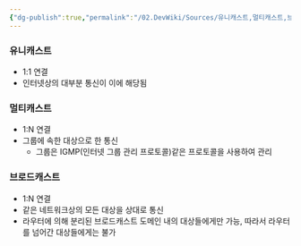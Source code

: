 ```yaml
---
{"dg-publish":true,"permalink":"/02.DevWiki/Sources/유니캐스트,멀티캐스트,브로드캐스트/","noteIcon":""}
---
```


### 유니캐스트
- 1:1 연결
- 인터넷상의 대부분 통신이 이에 해당됨
### 멀티캐스트
- 1:N 연결
- 그룹에 속한 대상으로 한 통신
    - 그룹은 IGMP(인터넷 그룹 관리 프로토콜)같은 프로토콜을 사용하여 관리
### 브로드캐스트
- 1:N 연결
- 같은 네트워크상의 모든 대상을 상대로 통신
- 라우터에 의해 분리된 브로드캐스트 도메인 내의 대상들에게만 가능, 따라서 라우터를 넘어간 대상들에게는 불가